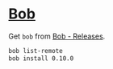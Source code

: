 # [Bob](https://github.com/MordechaiHadad/bob)

Get `bob` from [Bob - Releases](https://github.com/MordechaiHadad/bob/releases).

```sh
bob list-remote
bob install 0.10.0
```